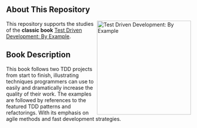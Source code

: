 ## About This Repository
<a href="https://www.amazon.com.br/Test-Driven-Development-Kent-Beck/dp/0321146530/ref=tmm_pap_swatch_0?_encoding=UTF8&qid=&sr="><img src="https://m.media-amazon.com/images/I/61a+MLItPHL._SY466_.jpg" alt="Test Driven Development: By Example" height="256px" align="right"></a>
This repository supports the studies of the **classic book** [Test Driven Development: By Example](https://www.amazon.com.br/Test-Driven-Development-Kent-Beck/dp/0321146530/ref=tmm_pap_swatch_0?_encoding=UTF8&qid=&sr=).
## Book Description
This book follows two TDD projects from start to finish, illustrating techniques programmers can use to easily and dramatically increase the quality of their work. The examples are followed by references to the featured TDD patterns and refactorings. With its emphasis on agile methods and fast development strategies.
